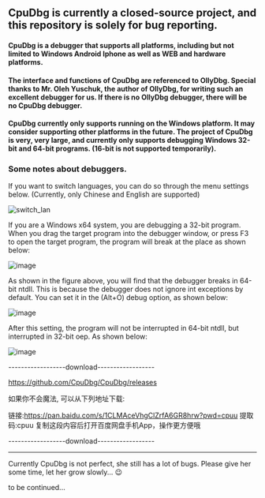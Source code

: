 ## CpuDbg is currently a closed-source project, and this repository is solely for bug reporting.

#### CpuDbg is a debugger that supports all platforms, including but not limited to Windows Android Iphone as well as WEB and hardware platforms.
#### The interface and functions of CpuDbg are referenced to OllyDbg. Special thanks to Mr. Oleh Yuschuk, the author of OllyDbg, for writing such an excellent debugger for us. If there is no OllyDbg debugger, there will be no CpuDbg debugger.

#### CpuDbg currently only supports running on the Windows platform. It may consider supporting other platforms in the future. The project of CpuDbg is very, very large, and currently only supports debugging Windows 32-bit and 64-bit programs. (16-bit is not supported temporarily).

### Some notes about debuggers.

If you want to switch languages, you can do so through the menu settings below. (Currently, only Chinese and English are supported)

![switch_lan](https://github.com/CpuDbg/CpuDbg/assets/134661959/4bb6bad3-6f2e-40e8-a807-4a679a351600)


If you are a Windows x64 system, you are debugging a 32-bit program. When you drag the target program into the debugger window, or press F3 to open the target program, the program will break at the place as shown below:

![image](https://github.com/CpuDbg/CpuDbg/assets/134661959/a6413601-a444-4743-84e8-7814ae63b104)

As shown in the figure above, you will find that the debugger breaks in 64-bit ntdll. This is because the debugger does not ignore int exceptions by default. You can set it in the (Alt+O) debug option, as shown below:

![image](https://github.com/CpuDbg/CpuDbg/assets/134661959/06508da6-7f21-468d-9ffc-65ce2a285452)

After this setting, the program will not be interrupted in 64-bit ntdll, but interrupted in 32-bit oep. As shown below:

![image](https://github.com/CpuDbg/CpuDbg/assets/134661959/cdc4d578-c84d-40be-b221-be21efbcf305)



------------------download------------------

https://github.com/CpuDbg/CpuDbg/releases

如果你不会魔法, 可以从下列地址下载:

链接:https://pan.baidu.com/s/1CLMAceVhgClZrfA6GR8hrw?pwd=cpuu 提取码:cpuu 复制这段内容后打开百度网盘手机App，操作更方便哦

------------------download------------------


------------------------------------------------------------------------------------------------------------------
Currently CpuDbg is not perfect, she still has a lot of bugs. Please give her some time, let her grow slowly... 😉

to be continued...

